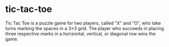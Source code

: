 # tic-tac-toe

Tic Tac Toe is a puzzle game for two players, called "X" and "O", who take turns marking the spaces in a 3×3 grid. The player who succeeds in placing three respective marks in a horizontal, vertical, or diagonal row wins the game.